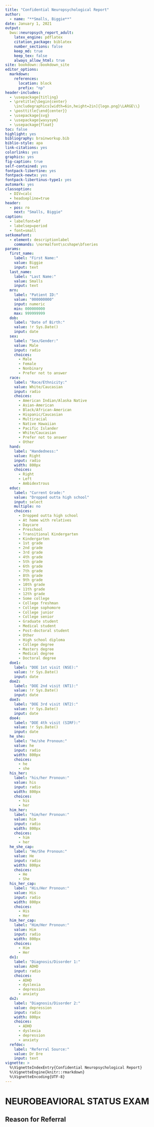```yaml
---
title: "Confidential Neuropsychological Report"
author:
  - name: "**Smalls, Biggie**"
date: January 1, 2021
output:
  bwu::neuropsych_report_adult:
    latex_engine: pdflatex
    citation_package: biblatex
    number_sections: false
    keep_md: true
    keep_tex: false
    always_allow_html: true
site: bookdown::bookdown_site
editor_options:
  markdown:
    references:
      location: block
      prefix: "np"
header-includes:
  - \usepackage{titling}
  - \pretitle{\begin{center}
    \includegraphics[width=6in,height=2in]{logo.png}\LARGE\\}
  - \posttitle{\end{center}}
  - \usepackage{svg}
  - \usepackage{wasysym}
  - \usepackage{float}
toc: false
highlight: yes
bibliography: brainworkup.bib
biblio-style: apa
link-citations: yes
colorlinks: yes
graphics: yes
fig-caption: true
self-contained: yes
fontpack-libertine: yes
fontpack-newtx: yes
fontpack-libertinus-type1: yes
automark: yes
classoption:
  - DIV=calc
  - headsepline=true
header:
  - pos: ro
    next: "Smalls, Biggie"
caption:
  - labelfont=bf
  - labelsep=period
  - font=small
setkomafont:
  - element: descriptionlabel
    commands: \normalfont\scshape\bfseries
params:
  first_name:
    label: "First Name:"
    value: Biggie
    input: text
  last_name:
    label: "Last Name:"
    value: Smalls
    input: text
  mrn:
    label: "Patient ID:"
    value: "000000000"
    input: numeric
    min: 000000000
    max: 999999999
  dob:
    label: "Date of Birth:"
    value: !r Sys.Date()
    input: date
  sex:
    label: "Sex/Gender:"
    value: Male
    input: radio
    choices:
      - Male
      - Female
      - Nonbinary
      - Prefer not to answer
  race:
    label: "Race/Ethnicity:"
    value: White/Caucasian
    input: radio
    choices:
      - American Indian/Alaska Native
      - Asian-American
      - Black/African-American
      - Hispanic/Caucasian
      - Multiracial
      - Native Hawaiian
      - Pacific Islander
      - White/Caucasian
      - Prefer not to answer
      - Other
  hand:
    label: "Handedness:"
    value: Right
    input: radio
    width: 800px
    choices:
      - Right
      - Left
      - Ambidextrous
  educ:
    label: "Current Grade:"
    value: "Dropped outta high school"
    input: select
    multiple: no
    choices:
      - Dropped outta high school
      - At home with relatives
      - Daycare
      - Preschool
      - Transitional Kindergarten
      - Kindergarten
      - 1st grade
      - 2nd grade
      - 3rd grade
      - 4th grade
      - 5th grade
      - 6th grade
      - 7th grade
      - 8th grade
      - 9th grade
      - 10th grade
      - 11th grade
      - 12th grade
      - Some college
      - College freshman
      - College sophomore
      - College junior
      - College senior
      - Graduate student
      - Medical student
      - Post-doctoral student
      - Other
      - High school diploma
      - College degree
      - Masters degree
      - Medical degree
      - Doctoral degree
  doe1:
    label: "DOE 1st visit (NSE):"
    value: !r Sys.Date()
    input: date
  doe2:
    label: "DOE 2nd visit (NT1):"
    value: !r Sys.Date()
    input: date
  doe3:
    label: "DOE 3rd visit (NT2):"
    value: !r Sys.Date()
    input: date
  doe4:
    label: "DOE 4th visit (SIRF):"
    value: !r Sys.Date()
    input: date
  he_she:
    label: "he/she Pronoun:"
    value: he
    input: radio
    width: 800px
    choices:
      - he
      - she
  his_her:
    label: "his/her Pronoun:"
    value: his
    input: radio
    width: 800px
    choices:
      - his
      - her
  him_her:
    label: "him/her Pronoun:"
    value: him
    input: radio
    width: 800px
    choices:
      - him
      - her
  he_she_cap:
    label: "He/She Pronoun:"
    value: He
    input: radio
    width: 800px
    choices:
      - He
      - She
  his_her_cap:
    label: "His/Her Pronoun:"
    value: His
    input: radio
    width: 800px
    choices:
      - His
      - Her
  him_her_cap:
    label: "Him/Her Pronoun:"
    value: Him
    input: radio
    width: 800px
    choices:
      - Him
      - Her
  dx1:
    label: "Diagnosis/Disorder 1:"
    value: ADHD
    input: radio
    choices:
      - ADHD
      - dyslexia
      - depression
      - anxiety
  dx2:
    label: "Diagnosis/Disorder 2:"
    value: depression
    input: radio
    width: 800px
    choices:
      - ADHD
      - dyslexia
      - depression
      - anxiety
  refdoc:
    label: "Referral Source:"
    value: Dr Dre
    input: text
vignette: >
  %\VignetteIndexEntry{Confidential Neuropsychological Report}
  %\VignetteEngine{knitr::rmarkdown}
  %\VignetteEncoding{UTF-8}
---
```








# NEUROBEAVIORAL STATUS EXAM

## Reason for Referral
